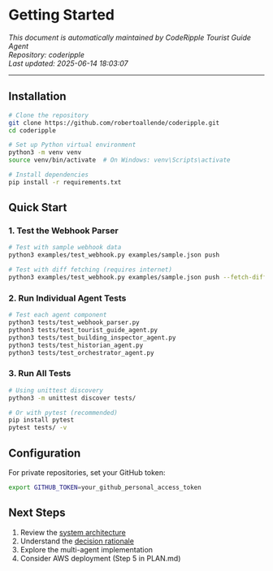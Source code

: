 # Getting Started

*This document is automatically maintained by CodeRipple Tourist Guide Agent*  
*Repository: coderipple*  
*Last updated: 2025-06-14 18:03:07*

---

## Installation

```bash
# Clone the repository
git clone https://github.com/robertoallende/coderipple.git
cd coderipple

# Set up Python virtual environment
python3 -m venv venv
source venv/bin/activate  # On Windows: venv\Scripts\activate

# Install dependencies
pip install -r requirements.txt
```

## Quick Start

### 1. Test the Webhook Parser
```bash
# Test with sample webhook data
python3 examples/test_webhook.py examples/sample.json push

# Test with diff fetching (requires internet)
python3 examples/test_webhook.py examples/sample.json push --fetch-diff
```

### 2. Run Individual Agent Tests
```bash
# Test each agent component
python3 tests/test_webhook_parser.py
python3 tests/test_tourist_guide_agent.py
python3 tests/test_building_inspector_agent.py
python3 tests/test_historian_agent.py
python3 tests/test_orchestrator_agent.py
```

### 3. Run All Tests
```bash
# Using unittest discovery
python3 -m unittest discover tests/

# Or with pytest (recommended)
pip install pytest
pytest tests/ -v
```

## Configuration

For private repositories, set your GitHub token:
```bash
export GITHUB_TOKEN=your_github_personal_access_token
```

## Next Steps

1. Review the [system architecture](system/architecture.md)
2. Understand the [decision rationale](decisions/architecture_decisions.md)
3. Explore the multi-agent implementation
4. Consider AWS deployment (Step 5 in PLAN.md)

